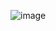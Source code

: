 ![image](https://user-images.githubusercontent.com/86096057/209496892-e2f275b6-4d3b-4df8-8058-cfd85eb3b5ad.png)
